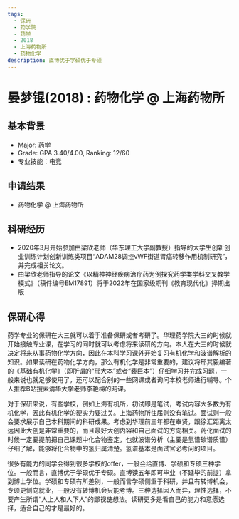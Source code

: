 ```yaml
---
tags:
  - 保研
  - 药学院
  - 药学
  - 2018
  - 上海药物所
  - 药物化学
description: 直博优于学硕优于专硕
---
```


# 晏梦锟(2018) : 药物化学 @ 上海药物所

## 基本背景

- Major: 药学
- Grade: GPA 3.40/4.00, Ranking: 12/60
- 专业技能：电竞

## 申请结果

- 药物化学 @ 上海药物所

## 科研经历

- 2020年3月开始参加由梁欣老师（华东理工大学副教授）指导的大学生创新创业训练计划创新训练类项目“ADAM28调控vWF街道胃癌转移作用机制研究”，并完成相关论文。
- 由梁欣老师指导的论文《以精神神经疾病治疗药为例探究药学类学科交叉教学模式》（稿件编号EM17891）将于2022年在国家级期刊《教育现代化》择期出版

## 保研心得

药学专业的保研在大三就可以着手准备保研或者考研了。华理药学院大三的时候就开始接触专业课，在学习的同时就可以考虑将来读研的方向。本人在大三的时候就决定将来从事药物化学方向，因此在本科学习课外开始复习有机化学和波谱解析的知识。如果读研在药物化学方向，那么有机化学是非常重要的，建议将邢其毅编著的《基础有机化学》（即所谓的“邢大本”或者“裴巨本”）仔细学习并完成习题，一般来说也就足够使用了，还可以配合别的一些网课或者询问本校老师进行辅导。个人推荐B站搜索清华大学老师李艳梅的网课。

对于保研来说，有些学校，例如上海有机所，初试即是笔试，考试内容大多数为有机化学，因此有机化学的硬实力要过关。上海药物所往届则没有笔试。面试则一般会要求展示自己本科期间的科研成果。考虑到华理前三年都在奉贤，跟徐汇距离太远因此大创是非常重要的，而且最好大创内容和自己面试的方向相关。药化面试的时候一定要提前把自己课题中化合物鉴定，也就波谱分析（主要是氢谱碳谱质谱）仔细了解，能够将化合物中的氢归属清楚。氢谱基本是面试官必考问的项目。

很多有能力的同学会得到很多学校的offer，一般会给直博、学硕和专硕三种学位。一般而言，直博优于学硕优于专硕。直博读五年即可毕业（不延毕的前提）拿到博士学位。学硕和专硕有所差别，一般而言学硕侧重于科研，并且有转博机会，专硕更侧向就业，一般没有转博机会只能考博。三种选择因人而异，理性选择，不要产生所谓“人上人和人下人”的鄙视链想法。读研更多是看自己的能力和意愿选择，适合自己的才是最好的。
